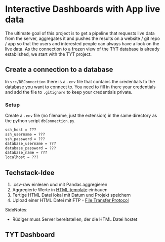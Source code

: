 # Interactive Dashboards with App live data

The ultimate goal of this project is to get a pipeline that requests live data from the server, aggregates it and pushes the results on a website / git repo / app so that the users and interested people can always have a look on the live data.
As the connection to a frozen view of the TYT database is already established, we start with the TYT project.

## Create a connection to a database
In `src/DBConnection` there is a `.env` file that contains the credentials to the database you want to connect to.
You need to fill in there your credentials and add the file to `.gitignore` to keep your credentials private.
### Setup

Create a `.env` file (no filename, just the extension) in the same directory as the python script `dbConnection.py`.

```txt
ssh_host = ???
ssh_username = ???
ssh_password = ???
database_username = ???
database_password = ???
database_name = ???
localhost = ???
```

## Techstack-Idee
1. .csv-raw einlesen und mit Pandas aggregieren
2. Aggregierte Werte in [HTML template](https://getbootstrap.com/docs/5.1/examples/) einbauen
3. Fertige HTML Datei lokal mit Datum und Projekt speichern
4. Upload einer HTML Datei mit FTP -  [File Transfer Protocol](https://docs.python.org/3/library/ftplib.html)

SideNotes:
- Rüdiger muss Server bereitstellen, der die HTML Datei hostet

## TYT Dashboard

